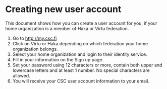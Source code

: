 # Creating new user account

This document shows how you can create a user account for you, if your
home organization is a member of Haka or Virtu federation.

1. Go to http://my.csc.fi
1. Click on Virtu or Haka depending on which federation your home
organization belongs.
1. Select your home organization and login to their identity service.
1. Fill in your information on the Sign up page.
1. Set your password using 12 characters or more, contain both upper
and lowercase letters and at least 1 number. No special characters are
allowed.
1. You will receive your CSC user account information to your email.

